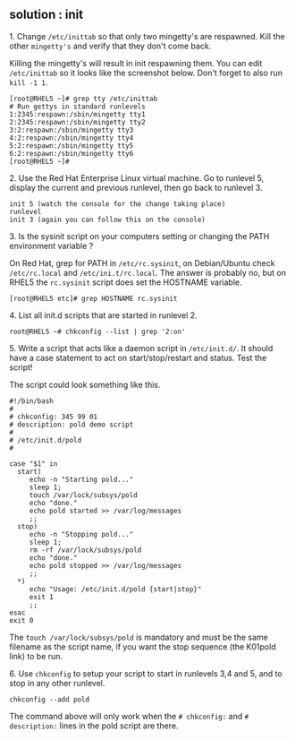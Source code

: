 ## solution : init

1\. Change `/etc/inittab` so that only two mingetty\'s are respawned.
Kill the other `mingetty's` and verify that they don\'t come back.

Killing the mingetty\'s will result in init respawning them. You can
edit `/etc/inittab` so it looks like the screenshot below. Don\'t forget
to also run `kill -1 1`.

    [root@RHEL5 ~]# grep tty /etc/inittab 
    # Run gettys in standard runlevels
    1:2345:respawn:/sbin/mingetty tty1
    2:2345:respawn:/sbin/mingetty tty2
    3:2:respawn:/sbin/mingetty tty3
    4:2:respawn:/sbin/mingetty tty4
    5:2:respawn:/sbin/mingetty tty5
    6:2:respawn:/sbin/mingetty tty6
    [root@RHEL5 ~]# 
        

2\. Use the Red Hat Enterprise Linux virtual machine. Go to runlevel 5,
display the current and previous runlevel, then go back to runlevel 3.

    init 5 (watch the console for the change taking place)
    runlevel
    init 3 (again you can follow this on the console)
        

3\. Is the sysinit script on your computers setting or changing the PATH
environment variable ?

On Red Hat, grep for PATH in `/etc/rc.sysinit`, on Debian/Ubuntu check
`/etc/rc.local` and `/etc/ini.t/rc.local`. The answer is probably no,
but on RHEL5 the `rc.sysinit` script does set the HOSTNAME variable.

    [root@RHEL5 etc]# grep HOSTNAME rc.sysinit
        

4\. List all init.d scripts that are started in runlevel 2.

    root@RHEL5 ~# chkconfig --list | grep '2:on'
        

5\. Write a script that acts like a daemon script in `/etc/init.d/`. It
should have a case statement to act on start/stop/restart and status.
Test the script!

The script could look something like this.

    #!/bin/bash
    #
    # chkconfig: 345 99 01 
    # description: pold demo script
    #
    # /etc/init.d/pold
    #

    case "$1" in
      start)
         echo -n "Starting pold..."
         sleep 1;
         touch /var/lock/subsys/pold
         echo "done."
         echo pold started >> /var/log/messages
         ;;
      stop)
         echo -n "Stopping pold..."
         sleep 1;
         rm -rf /var/lock/subsys/pold
         echo "done."
         echo pold stopped >> /var/log/messages
         ;;
      *)
         echo "Usage: /etc/init.d/pold {start|stop}"
         exit 1
         ;;
    esac
    exit 0
        

The `touch /var/lock/subsys/pold` is mandatory and must be the same
filename as the script name, if you want the stop sequence (the K01pold
link) to be run.

6\. Use `chkconfig` to setup your script to start in runlevels 3,4 and
5, and to stop in any other runlevel.

    chkconfig --add pold

The command above will only work when the `# chkconfig:` and
`# description:` lines in the pold script are there.

